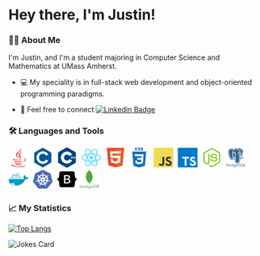 <!-- Hi there 👋 --->
<!---
<div id="badges" align="center">

  <a href="https://www.linkedin.com/in/justinbaltazar/">
    <img src="https://img.shields.io/badge/LinkedIn-blue?style=flat&logo=linkedin&logoColor=white" alt="LinkedIn Badge"/>
  </a>
  <img src="https://komarev.com/ghpvc/?username=justinmbaltazar&style=flat&color=blue" alt=""/>
</div>
--->
<h1>
  Hey there, I'm Justin! 
  <!-- <img src="https://media.giphy.com/media/hvRJCLFzcasrR4ia7z/giphy.gif" width="30px"/> -->
</h1>
<!--
<div align="center">
  <img src="https://images.hdqwalls.com/download/macos-monterey-5k-yf-3840x2160.jpg" width="1920" height="600"/>
</div>
-->


### :man_technologist: About Me

I'm Justin, and I'm a student majoring in Computer Science and Mathematics at UMass Amherst.
<!-- <img src="https://media.giphy.com/media/WUlplcMpOCEmTGBtBW/giphy.gif" width="30">. -->

<!-- - :man_teacher: Currently working as a Supplemental Instructor for CS 121 (Intro to Java). -->

- :computer: My speciality is in full-stack web development and object-oriented programming paradigms.

- :handshake: Feel free to connect [![Linkedin Badge](https://img.shields.io/badge/-Connect-blue?style=flat&logo=Linkedin&logoColor=white)](https://www.linkedin.com/in/justinbaltazar/)

### :hammer_and_wrench: Languages and Tools

<div>
  <img src="https://github.com/devicons/devicon/blob/master/icons/java/java-plain.svg" title="Java" alt="Java" width="40" height="40"/>&nbsp;
  <img src="https://github.com/devicons/devicon/blob/master/icons/c/c-plain.svg" title="C" alt="C" width="40" height="40"/>&nbsp;
  <img src="https://github.com/devicons/devicon/blob/master/icons/cplusplus/cplusplus-plain.svg" title="C++" alt="C++" width="40" height="40"/>&nbsp;
  <img src="https://github.com/devicons/devicon/blob/master/icons/react/react-original.svg" title="ReactJS" alt="ReactJS" width="40" height="40"/>&nbsp;
  <img src="https://github.com/devicons/devicon/blob/master/icons/html5/html5-original.svg" title="HTML5" alt="HTML" width="40" height="40"/>&nbsp;
  <img src="https://github.com/devicons/devicon/blob/master/icons/css3/css3-plain-wordmark.svg"  title="CSS3" alt="CSS" width="40" height="40"/>&nbsp;
  <img src="https://github.com/devicons/devicon/blob/master/icons/javascript/javascript-original.svg" title="JavaScript" alt="JavaScript" width="40" height="40"/>&nbsp;
  <img src="https://github.com/devicons/devicon/blob/master/icons/typescript/typescript-original.svg" title="TypeScript" alt="TypeScript" width="40" height="40"/>&nbsp;
  <img src="https://github.com/devicons/devicon/blob/master/icons/nodejs/nodejs-plain.svg" title="NodeJS" alt="NodeJS" width="40" height="40"/>&nbsp;
    <img src="https://github.com/devicons/devicon/blob/master/icons/postgresql/postgresql-plain-wordmark.svg" title="PostgreSQL" alt="PostgreSQL" width="40" height="40"/>&nbsp;
  <img src="https://github.com/devicons/devicon/blob/master/icons/docker/docker-plain.svg" title="Docker" alt="Docker" width="40" height="40"/>&nbsp;
  <img src="https://github.com/devicons/devicon/blob/master/icons/kubernetes/kubernetes-plain.svg" width="40" height="40"/>&nbsp;
    <img src="https://github.com/devicons/devicon/blob/master/icons/bootstrap/bootstrap-plain.svg" title="BootStrap" alt="BootStrap" width="40" height="40"/>
    <img src="https://github.com/devicons/devicon/blob/master/icons/mongodb/mongodb-plain-wordmark.svg" title="MongoDB" alt="MongoDB" width="40" height="40"/>&nbsp;


</div>

### 📈 My Statistics

<!--[![GitHub Streak](http://github-readme-streak-stats.herokuapp.com?user=justinmbaltazar&theme=dark&background=000000)](https://git.io/streak-stats)-->

[![Top Langs](https://github-readme-stats.vercel.app/api/top-langs/?username=justinmbaltazar&layout=compact&theme=github_dark)](https://github.com/justinmbaltazar/github-readme-stats)

![Jokes Card](https://readme-jokes.vercel.app/api?&theme=prussian&borderColor=%23FFF)
